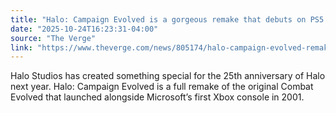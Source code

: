```yaml
---
title: "Halo: Campaign Evolved is a gorgeous remake that debuts on PS5 and Xbox in 2026"
date: "2025-10-24T16:23:31-04:00"
source: "The Verge"
link: "https://www.theverge.com/news/805174/halo-campaign-evolved-remake-xbox-ps5-release-date"
---
```


Halo Studios has created something special for the 25th anniversary of Halo next year. Halo: Campaign Evolved is a full remake of the original Combat Evolved that launched alongside Microsoft’s first Xbox console in 2001.
